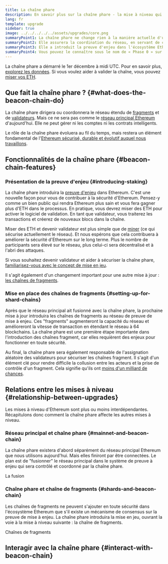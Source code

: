 ```yaml
---
title: La chaîne phare
description: En savoir plus sur la chaîne phare - la mise à niveau qui a introduit la preuve d'enjeu d'Ethereum.
lang: fr
template: upgrade
sidebar: true
image: ../../../../../assets/upgrades/core.png
summaryPoint1: La chaîne phare ne change rien à la manière actuelle d'utiliser Ethereum.
summaryPoint2: Elle assurera la coordination du réseau, en servant de couche de consensus.
summaryPoint3: Elle a introduit la preuve d'enjeu dans l'écosystème Ethereum.
summaryPoint4: Vous pouvez le connaître sous le nom de « Phase 0 » sur les feuilles de route techniques.
---
```


<UpgradeStatus isShipped dateKey="page-upgrades-beacon-date">
    La chaîne phare a démarré le 1er décembre à midi UTC. Pour en savoir plus, <a href="https://beaconscan.com/">explorez les données</a>. Si vous voulez aider à valider la chaîne, vous pouvez <a href="/staking/">miser vos ETH</a>.
</UpgradeStatus>

## Que fait la chaîne phare ? {#what-does-the-beacon-chain-do}

La chaîne phare dirigera ou coordonnera le réseau étendu de [fragments](/upgrades/shard-chains/) et de [validateurs](/staking/). Mais ce ne sera pas comme le [réseau principal Ethereum](/glossary/#mainnet) d'aujourd'hui. Elle ne peut gérer ni les comptes ni les contrats intelligents.

Le rôle de la chaîne phare évoluera au fil du temps, mais restera un élément fondamental de l'[Ethereum sécurisé, durable et évolutif auquel nous travaillons](/upgrades/vision/).

## Fonctionnalités de la chaîne phare {#beacon-chain-features}

### Présentation de la preuve d'enjeu {#introducing-staking}

La chaîne phare introduira la [preuve d'enjeu](/developers/docs/consensus-mechanisms/pos/) dans Ethereum. C'est une nouvelle façon pour vous de contribuer à la sécurité d'Ethereum. Pensez-y comme un bien public qui rendra Ethereum plus sain et vous fera gagner plus d'ETH dans le processus. En pratique, vous devrez miser des ETH pour activer le logiciel de validation. En tant que validateur, vous traiterez les transactions et créerez de nouveaux blocs dans la chaîne.

Miser des ETH et devenir validateur est plus simple que de [miner](/developers/docs/mining/) (ce qui sécurise actuellement le réseau). Et nous espérons que cela contribuera à améliorer la sécurité d'Ethereum sur le long terme. Plus le nombre de participants sera élevé sur le réseau, plus celui-ci sera décentralisé et à l'abri des attaques.

<InfoBanner emoji=":money_bag:">
Si vous souhaitez devenir validateur et aider à sécuriser la chaîne phare, <a href="/staking/">familiarisez-vous avec le concept de mise en jeu</a>.
</InfoBanner>

Il s'agit également d'un changement important pour une autre mise à jour : [les chaînes de fragments](/upgrades/shard-chains/).

### Mise en place des chaînes de fragments {#setting-up-for-shard-chains}

Après que le réseau principal ait fusionné avec la chaîne phare, la prochaine mise à jour introduira les chaînes de fragments au réseau de preuve de mise à enjeu. Ces "fragments" augmenteront la capacité du réseau et amélioreront la vitesse de transaction en étendant le réseau à 64 blockchains. La chaîne phare est une première étape importante dans l'introduction des chaînes fragment, car elles requièrent des enjeux pour fonctionner en toute sécurité.

Au final, la chaîne phare sera également responsable de l'assignation aléatoire des validateurs pour sécuriser les chaînes fragment. Il s'agit d'un élément clé pour rendre difficile la collusion entre les acteurs et la prise de contrôle d'un fragment. Cela signifie qu'ils ont [ moins d'un milliard de chances](https://medium.com/@chihchengliang/minimum-committee-size-explained-67047111fa20).

## Relations entre les mises à niveau {#relationship-between-upgrades}

Les mises à niveau d'Ethereum sont plus ou moins interdépendantes. Récapitulons donc comment la chaîne phare affecte les autres mises à niveau.

### Réseau principal et chaîne phare {#mainnet-and-beacon-chain}

La chaîne phare existera d'abord séparément du réseau principal Ethereum que nous utilisons aujourd'hui. Mais elles finiront par être connectées. Le plan est de "fusionner" le réseau principal dans le système de preuve à enjeu qui sera contrôlé et coordonné par la chaîne phare.

<ButtonLink to="/upgrades/merge/">
    La fusion
</ButtonLink>

### Chaîne phare et chaîne de fragments {#shards-and-beacon-chain}

Les chaînes de fragments ne peuvent s'ajouter en toute sécurité dans l'écosystème Ethereum que s'il existe un mécanisme de consensus sur la preuve de mise à enjeu. La chaîne phare introduira la mise en jeu, ouvrant la voie à la mise à niveau suivante : la chaîne de fragments.

<ButtonLink to="/upgrades/shard-chains/">
    Chaînes de fragments
</ButtonLink>

<Divider />

## Interagir avec la chaîne phare {#interact-with-beacon-chain}

<BeaconChainActions />
